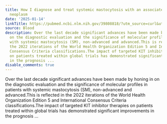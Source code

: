 ```yaml
---
title: How I diagnose and treat systemic mastocytosis with an associated hematologic
  neoplasm
date: '2025-01-14'
linkTitle: https://pubmed.ncbi.nlm.nih.gov/39808818/?utm_source=curl&utm_medium=rss&utm_campaign=journals&utm_content=7603509&fc=None&ff=20250115170812&v=2.18.0.post9+e462414
source: Blood
description: Over the last decade significant advances have been made by honing in
  on the diagnostic evaluation and the significance of molecular profiles in patients
  with systemic mastocytosis (SM), non-advanced and advanced.This is reflected in
  the 2022 iterations of the World Health Organization Edition 5 and International
  Consensus Criteria classifications.The impact of targeted KIT inhibitor therapies
  on patients treated within global trials has demonstrated significant improvements
  in the prognosis ...
disable_comments: true
---
```

Over the last decade significant advances have been made by honing in on the diagnostic evaluation and the significance of molecular profiles in patients with systemic mastocytosis (SM), non-advanced and advanced.This is reflected in the 2022 iterations of the World Health Organization Edition 5 and International Consensus Criteria classifications.The impact of targeted KIT inhibitor therapies on patients treated within global trials has demonstrated significant improvements in the prognosis ...
